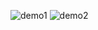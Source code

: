 ![demo1](https://github.com/YuyaAbo/ChatUI/blob/1.gif)
![demo2](https://github.com/YuyaAbo/ChatUI/blob/2.gif)
